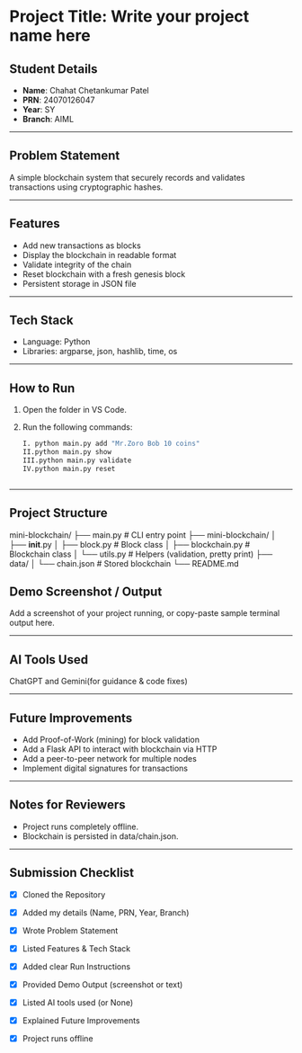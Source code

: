 # Project Title: Write your project name here

## Student Details
- **Name**: Chahat Chetankumar Patel 
- **PRN**: 24070126047  
- **Year**: SY 
- **Branch**: AIML  

---

## Problem Statement
A simple blockchain system that securely records and validates transactions using cryptographic hashes.  


---

## Features

- Add new transactions as blocks
- Display the blockchain in readable format
- Validate integrity of the chain
- Reset blockchain with a fresh genesis block
- Persistent storage in JSON file 

---

## Tech Stack
- Language: Python
- Libraries: argparse, json, hashlib, time, os

---

## How to Run
1. Open the folder in VS Code.  
2. Run the following commands:  

    ```bash
    I. python main.py add "Mr.Zoro Bob 10 coins" 
    II.python main.py show 
    III.python main.py validate 
    IV.python main.py reset 



---

## Project Structure
mini-blockchain/
├── main.py # CLI entry point
├── mini-blockchain/
│   ├── __init__.py
│   ├── block.py # Block class
│   ├── blockchain.py # Blockchain class
│   └── utils.py # Helpers (validation, pretty print)
├── data/
│   └── chain.json # Stored blockchain
└── README.md



## Demo Screenshot / Output
Add a screenshot of your project running, or copy-paste sample terminal output here.

---

## AI Tools Used
ChatGPT and Gemini(for guidance & code fixes)

---

## Future Improvements
- Add Proof-of-Work (mining) for block validation
- Add a Flask API to interact with blockchain via HTTP
- Add a peer-to-peer network for multiple nodes
- Implement digital signatures for transactions


---

## Notes for Reviewers
- Project runs completely offline.
- Blockchain is persisted in data/chain.json.

---

## Submission Checklist 
- [x] Cloned the Repository 
- [x] Added my details (Name, PRN, Year, Branch)  
- [x] Wrote Problem Statement  
- [x] Listed Features & Tech Stack  
- [x] Added clear Run Instructions  
- [x] Provided Demo Output (screenshot or text)  
- [x] Listed AI tools used (or None)  
- [x] Explained Future Improvements  
- [x] Project runs offline

